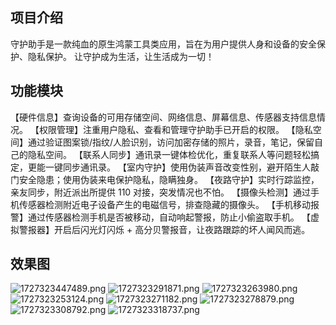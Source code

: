 ## 项目介绍
守护助手是一款纯血的原生鸿蒙工具类应用，旨在为用户提供人身和设备的安全保护、隐私保护。
让守护成为生活，让生活成为一切！

## 功能模块
【硬件信息】查询设备的可用存储空间、网络信息、屏幕信息、传感器支持信息情况。
【权限管理】注重用户隐私、查看和管理守护助手已开启的权限。
【隐私空间】通过验证图案锁/指纹/人脸识别，访问加密存储的照片，录音，笔记，保留自己的隐私空间。
【联系人同步】通讯录一键体检优化，重复联系人等问题轻松搞定，更能一键同步通讯录。
【室内守护】使用伪装声音改变性别，避开陌生人敲门安全隐患；使用伪装来电保护隐私，隐瞒独身。
【夜路守护】实时行踪监控，亲友同步，附近派出所提供 110 对接，突发情况也不怕。
【摄像头检测】通过手机传感器检测附近电子设备产生的电磁信号，排查隐藏的摄像头。
【手机移动报警】通过传感器检测手机是否被移动，自动响起警报，防止小偷盗取手机。
【虚拟警报器】开启后闪光灯闪烁 + 高分贝警报音，让夜路跟踪的坏人闻风而逃。

## 效果图
![1727323447489.png](https://img.picui.cn/free/2024/09/26/66f4dc91d7a76.png)
![1727323291871.png](https://img.picui.cn/free/2024/09/26/66f4dc188a04b.png)
![1727323263980.png](https://img.picui.cn/free/2024/09/26/66f4dc186e593.png)
![1727323253124.png](https://img.picui.cn/free/2024/09/26/66f4dc1885ff3.png)
![1727323271182.png](https://img.picui.cn/free/2024/09/26/66f4dc18a5b3d.png)
![1727323278879.png](https://img.picui.cn/free/2024/09/26/66f4dc1878678.png)
![1727323308792.png](https://img.picui.cn/free/2024/09/26/66f4dc1e407b3.png)
![1727323318737.png](https://img.picui.cn/free/2024/09/26/66f4dc1e6f0b6.png)
